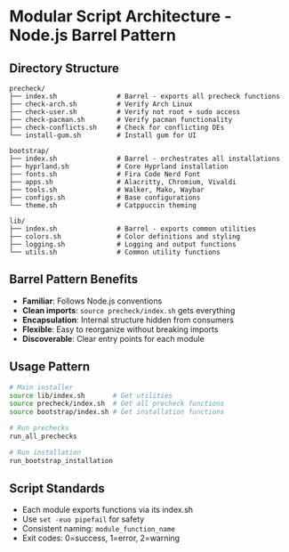 # Modular Script Architecture - Node.js Barrel Pattern

## Directory Structure
```
precheck/
├── index.sh               # Barrel - exports all precheck functions
├── check-arch.sh          # Verify Arch Linux
├── check-user.sh          # Verify not root + sudo access
├── check-pacman.sh        # Verify pacman functionality
├── check-conflicts.sh     # Check for conflicting DEs
└── install-gum.sh         # Install gum for UI

bootstrap/
├── index.sh               # Barrel - orchestrates all installations
├── hyprland.sh            # Core Hyprland installation
├── fonts.sh               # Fira Code Nerd Font
├── apps.sh                # Alacritty, Chromium, Vivaldi
├── tools.sh               # Walker, Mako, Waybar
├── configs.sh             # Base configurations
└── theme.sh               # Catppuccin theming

lib/
├── index.sh               # Barrel - exports common utilities
├── colors.sh              # Color definitions and styling
├── logging.sh             # Logging and output functions
└── utils.sh               # Common utility functions
```

## Barrel Pattern Benefits
- **Familiar**: Follows Node.js conventions
- **Clean imports**: `source precheck/index.sh` gets everything
- **Encapsulation**: Internal structure hidden from consumers
- **Flexible**: Easy to reorganize without breaking imports
- **Discoverable**: Clear entry points for each module

## Usage Pattern
```bash
# Main installer
source lib/index.sh       # Get utilities
source precheck/index.sh  # Get all precheck functions
source bootstrap/index.sh # Get installation functions

# Run prechecks
run_all_prechecks

# Run installation
run_bootstrap_installation
```

## Script Standards
- Each module exports functions via its index.sh
- Use `set -euo pipefail` for safety
- Consistent naming: `module_function_name`
- Exit codes: 0=success, 1=error, 2=warning